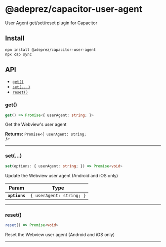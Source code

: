 # @adeprez/capacitor-user-agent

User Agent get/set/reset plugin for Capacitor

## Install

```bash
npm install @adeprez/capacitor-user-agent
npx cap sync
```

## API

<docgen-index>

* [`get()`](#get)
* [`set(...)`](#set)
* [`reset()`](#reset)

</docgen-index>

<docgen-api>
<!--Update the source file JSDoc comments and rerun docgen to update the docs below-->

### get()

```typescript
get() => Promise<{ userAgent: string; }>
```

Get the Webview's user agent

**Returns:** <code>Promise&lt;{ userAgent: string; }&gt;</code>

--------------------


### set(...)

```typescript
set(options: { userAgent: string; }) => Promise<void>
```

Update the Webview user agent (Android and iOS only)

| Param         | Type                                |
| ------------- | ----------------------------------- |
| **`options`** | <code>{ userAgent: string; }</code> |

--------------------


### reset()

```typescript
reset() => Promise<void>
```

Reset the Webview user agent (Android and iOS only)

--------------------

</docgen-api>
